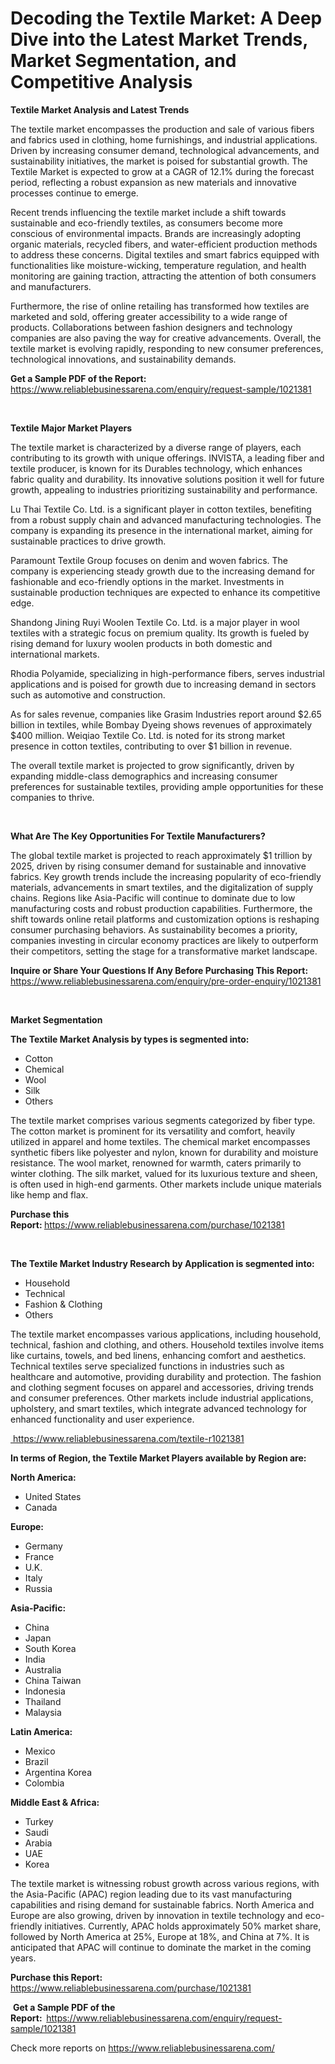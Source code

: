 <p><h1>Decoding the Textile Market: A Deep Dive into the Latest Market Trends, Market Segmentation, and Competitive Analysis</h1></p><p><strong>Textile Market Analysis and Latest Trends</strong></p>
<p><p>The textile market encompasses the production and sale of various fibers and fabrics used in clothing, home furnishings, and industrial applications. Driven by increasing consumer demand, technological advancements, and sustainability initiatives, the market is poised for substantial growth. The Textile Market is expected to grow at a CAGR of 12.1% during the forecast period, reflecting a robust expansion as new materials and innovative processes continue to emerge.</p><p>Recent trends influencing the textile market include a shift towards sustainable and eco-friendly textiles, as consumers become more conscious of environmental impacts. Brands are increasingly adopting organic materials, recycled fibers, and water-efficient production methods to address these concerns. Digital textiles and smart fabrics equipped with functionalities like moisture-wicking, temperature regulation, and health monitoring are gaining traction, attracting the attention of both consumers and manufacturers.</p><p>Furthermore, the rise of online retailing has transformed how textiles are marketed and sold, offering greater accessibility to a wide range of products. Collaborations between fashion designers and technology companies are also paving the way for creative advancements. Overall, the textile market is evolving rapidly, responding to new consumer preferences, technological innovations, and sustainability demands.</p></p>
<p><strong>Get a Sample PDF of the Report:&nbsp;</strong> <a href="https://www.reliablebusinessarena.com/enquiry/request-sample/1021381?utm_campaign=2136&utm_medium=2&utm_source=Github&utm_content=ia&utm_term=04042025&utm_id=textile">https://www.reliablebusinessarena.com/enquiry/request-sample/1021381</a></p>
<p>&nbsp;</p>
<p><strong>Textile Major Market Players</strong></p>
<p><p>The textile market is characterized by a diverse range of players, each contributing to its growth with unique offerings. INVISTA, a leading fiber and textile producer, is known for its Durables technology, which enhances fabric quality and durability. Its innovative solutions position it well for future growth, appealing to industries prioritizing sustainability and performance.</p><p>Lu Thai Textile Co. Ltd. is a significant player in cotton textiles, benefiting from a robust supply chain and advanced manufacturing technologies. The company is expanding its presence in the international market, aiming for sustainable practices to drive growth.</p><p>Paramount Textile Group focuses on denim and woven fabrics. The company is experiencing steady growth due to the increasing demand for fashionable and eco-friendly options in the market. Investments in sustainable production techniques are expected to enhance its competitive edge.</p><p>Shandong Jining Ruyi Woolen Textile Co. Ltd. is a major player in wool textiles with a strategic focus on premium quality. Its growth is fueled by rising demand for luxury woolen products in both domestic and international markets.</p><p>Rhodia Polyamide, specializing in high-performance fibers, serves industrial applications and is poised for growth due to increasing demand in sectors such as automotive and construction.</p><p>As for sales revenue, companies like Grasim Industries report around $2.65 billion in textiles, while Bombay Dyeing shows revenues of approximately $400 million. Weiqiao Textile Co. Ltd. is noted for its strong market presence in cotton textiles, contributing to over $1 billion in revenue.</p><p>The overall textile market is projected to grow significantly, driven by expanding middle-class demographics and increasing consumer preferences for sustainable textiles, providing ample opportunities for these companies to thrive.</p></p>
<p>&nbsp;</p>
<p><strong>What Are The Key Opportunities For Textile Manufacturers?</strong></p>
<p><p>The global textile market is projected to reach approximately $1 trillion by 2025, driven by rising consumer demand for sustainable and innovative fabrics. Key growth trends include the increasing popularity of eco-friendly materials, advancements in smart textiles, and the digitalization of supply chains. Regions like Asia-Pacific will continue to dominate due to low manufacturing costs and robust production capabilities. Furthermore, the shift towards online retail platforms and customization options is reshaping consumer purchasing behaviors. As sustainability becomes a priority, companies investing in circular economy practices are likely to outperform their competitors, setting the stage for a transformative market landscape.</p></p>
<p><strong>Inquire or Share Your Questions If Any Before Purchasing This Report:</strong> <a href="https://www.reliablebusinessarena.com/enquiry/pre-order-enquiry/1021381?utm_campaign=2136&utm_medium=2&utm_source=Github&utm_content=ia&utm_term=04042025&utm_id=textile">https://www.reliablebusinessarena.com/enquiry/pre-order-enquiry/1021381</a></p>
<p>&nbsp;</p>
<p><strong>Market Segmentation</strong></p>
<p><strong>The Textile Market Analysis by types is segmented into:</strong></p>
<p><ul><li>Cotton</li><li>Chemical</li><li>Wool</li><li>Silk</li><li>Others</li></ul></p>
<p><p>The textile market comprises various segments categorized by fiber type. The cotton market is prominent for its versatility and comfort, heavily utilized in apparel and home textiles. The chemical market encompasses synthetic fibers like polyester and nylon, known for durability and moisture resistance. The wool market, renowned for warmth, caters primarily to winter clothing. The silk market, valued for its luxurious texture and sheen, is often used in high-end garments. Other markets include unique materials like hemp and flax.</p></p>
<p><strong>Purchase this Report:&nbsp;</strong><a href="https://www.reliablebusinessarena.com/purchase/1021381?utm_campaign=2136&utm_medium=2&utm_source=Github&utm_content=ia&utm_term=04042025&utm_id=textile">https://www.reliablebusinessarena.com/purchase/1021381</a></p>
<p>&nbsp;</p>
<p><strong>The Textile Market Industry Research by Application is segmented into:</strong></p>
<p><ul><li>Household</li><li>Technical</li><li>Fashion & Clothing</li><li>Others</li></ul></p>
<p><p>The textile market encompasses various applications, including household, technical, fashion and clothing, and others. Household textiles involve items like curtains, towels, and bed linens, enhancing comfort and aesthetics. Technical textiles serve specialized functions in industries such as healthcare and automotive, providing durability and protection. The fashion and clothing segment focuses on apparel and accessories, driving trends and consumer preferences. Other markets include industrial applications, upholstery, and smart textiles, which integrate advanced technology for enhanced functionality and user experience.</p></p>
<p><a href="https://www.reliablebusinessarena.com/textile-r1021381?utm_campaign=2136&utm_medium=2&utm_source=Github&utm_content=ia&utm_term=04042025&utm_id=textile">&nbsp;https://www.reliablebusinessarena.com/textile-r1021381</a></p>
<p><strong>In terms of Region, the Textile Market Players available by Region are:</strong></p>
<p>
    <p> <strong> North America: </strong>
        <ul>
            <li>United States</li>
            <li>Canada</li>
        </ul>
        </p> 
    <p> <strong> Europe: </strong>
        <ul>
            <li>Germany</li>
            <li>France</li>
            <li>U.K.</li>
            <li>Italy</li>
            <li>Russia</li>
        </ul>
        </p> 
    <p> <strong> Asia-Pacific: </strong>
        <ul>
            <li>China</li>
            <li>Japan</li>
            <li>South Korea</li>
            <li>India</li>
            <li>Australia</li>
            <li>China Taiwan</li>
            <li>Indonesia</li>
            <li>Thailand</li>
            <li>Malaysia</li>
        </ul>
        </p> 
    <p> <strong> Latin America: </strong>
        <ul>
            <li>Mexico</li>
            <li>Brazil</li>
            <li>Argentina Korea</li>
            <li>Colombia</li>
        </ul>
        </p> 
    <p> <strong> Middle East & Africa: </strong>
        <ul>
            <li>Turkey</li>
            <li>Saudi</li>
            <li>Arabia</li>
            <li>UAE</li>
            <li>Korea</li>
        </ul>
    </p>
    </p>
<p><p>The textile market is witnessing robust growth across various regions, with the Asia-Pacific (APAC) region leading due to its vast manufacturing capabilities and rising demand for sustainable fabrics. North America and Europe are also growing, driven by innovation in textile technology and eco-friendly initiatives. Currently, APAC holds approximately 50% market share, followed by North America at 25%, Europe at 18%, and China at 7%. It is anticipated that APAC will continue to dominate the market in the coming years.</p></p>
<p><strong>Purchase this Report: </strong><a href="https://www.reliablebusinessarena.com/purchase/1021381?utm_campaign=2136&utm_medium=2&utm_source=Github&utm_content=ia&utm_term=04042025&utm_id=textile">https://www.reliablebusinessarena.com/purchase/1021381</a></p>
<p>&nbsp;<strong>Get a Sample PDF of the Report:&nbsp;&nbsp;</strong><a href="https://www.reliablebusinessarena.com/enquiry/request-sample/1021381?utm_campaign=2136&utm_medium=2&utm_source=Github&utm_content=ia&utm_term=04042025&utm_id=textile">https://www.reliablebusinessarena.com/enquiry/request-sample/1021381</a></p>
<p><strong></strong></p>
<p>Check more reports on <a href="https://www.reliablebusinessarena.com/?utm_campaign=2136&utm_medium=2&utm_source=Github&utm_content=ia&utm_term=04042025&utm_id=textile">https://www.reliablebusinessarena.com/</a></p>